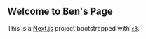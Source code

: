 ## Welcome to Ben's Page

This is a [Next.js](https://nextjs.org/) project bootstrapped with [`c3`](https://developers.cloudflare.com/pages/get-started/c3).
